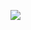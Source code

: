 
<a href='http://37.139.13.190/job/SpringBootApi/'><img src='https://http://37.139.13.190/job/SpringBootApi/badge/icon'></a>
